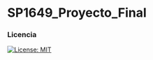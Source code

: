 # SP1649_Proyecto_Final

### Licencia

[![License: MIT](https://img.shields.io/badge/License-MIT-yellow.svg)](https://opensource.org/licenses/MIT)